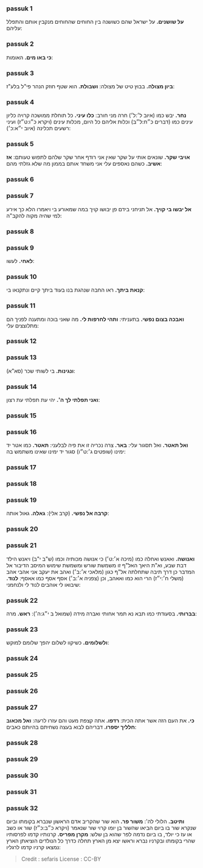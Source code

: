 
### passuk 1
<b>על שושנים.</b> על ישראל שהם כשושנה בין החוחים שהחוחים מנקבין אותם והתפלל עליהם:

### passuk 2
<b>כי באו מים.</b> האומות:

### passuk 3
<b>ביון מצולה.</b> בבוץ טיט של מצולה:
<b>ושבולת.</b> הוא שטף חוזק הנהר פי"ל בלע"ז:

### passuk 4
<b>נחר.</b> יבש כמו (איוב ל׳:ל׳) חרה מני חורב:
<b>כלו עיני.</b> כל תוחלת ממושכה קרויה כליון עינים כמו (דברים כ״ח:ל״ב) וכלות אליהם כל היום, מכלות עינים (ויקרא כ״ו:ט״ז) ועיני רשעים תכלינה (איוב י״א:כ׳):

### passuk 5
<b>אויבי שקר.</b> שונאים אותי על שקר שאין אני רודף אחר שקר שלהם לתפוש טעותם:
<b>אז אשיב.</b> כשהם נאספים עלי אני משחד אותם בממון מה שלא גזלתי מהם:

### passuk 6

### passuk 7
<b>אל יבשו בי קויך.</b> אל תניחני בידם פן יבושו קויך במה שמאורע בי ויאמרו הלא כך אירע למי שהיה מקוה להקב"ה:

### passuk 8

### passuk 9
<b>לאחי.</b> לעשו:

### passuk 10
<b>קנאת ביתך.</b> ראו החבה שנהגת בנו בעוד ביתך קיים ונתקנאו בי:

### passuk 11
<b>ואבכה בצום נפשי.</b> בתעניתי:
<b>ותהי לחרפות לי.</b> מה שאני בוכה ומתענה לפניך הם מתלוצצים עלי:

### passuk 12

### passuk 13
<b>ונגינות.</b> בי לשותי שכר (סא"א):

### passuk 14
<b>ואני תפלתי לך ה'.</b> יהי עת תפלתי עת רצון:

### passuk 15

### passuk 16
<b>ואל תאטר.</b> ואל תסגור עלי:
<b>באר.</b> צרה נכריה זו את פיה לבלעני:
<b>תאטר.</b> כמו אטר יד ימינו (שופטים ג׳:ט״ו) סגור יד ימינו שאינו משתמש בה:

### passuk 17

### passuk 18

### passuk 19
<b>קרבה אל נפשי.</b> (קרב אלי):
<b>גאלה.</b> גאול אותה:

### passuk 20

### passuk 21
<b>ואנושה.</b> ואאנש ואחלה כמו (מיכה א׳:ט׳) כי אנושה מכותיה וכמו (ש"ב י"ב) ויאנש הילד דבת שבע, וא"ת היאך האל"ף זו משמשת שורש ומשמשת שימוש המיסב הדיבור אל המדבר כן דרך תיבה שתחלתה אל"ף כגון (מלאכי א׳:ב׳) ואהב את יעקב אני אהבי אהב (משלי ח׳:י״ז) הרי הוא כמו ואאהב, וכן (צפניה א׳:ב׳) אסף אסף כמו אאסף:
<b>לנוד.</b> שיבואו לי אוהבים לנוד לי ולנחמני:

### passuk 22
<b>בברותי.</b> בסעודתי כמו תבא נא תמר אחותי ואברה מידה (שמואל ב י״ג:ה׳):
<b>ראש.</b> מרה:

### passuk 23
<b>ולשלומים.</b> כשיקוו לשלום יהפך שלומם למוקש:

### passuk 24

### passuk 25

### passuk 26

### passuk 27
<b>כי.</b> את העם הזה אשר אתה הכית:
<b>רדפו.</b> אתה קצפת מעט והם עזרו לרעה:
<b>ואל מכאוב חלליך יספרו.</b> דבריהם לבוא בעצה נשחיתם בהיותם כאבים:

### passuk 28

### passuk 29

### passuk 30

### passuk 31

### passuk 32
<b>ותיטב.</b> הלולי לה':
<b>משור פר.</b> הוא שור שהקריב אדם הראשון שנברא בקומתו וביום שנקרא שור בו ביום הביאו שהשור בן יומו קרוי שור שנאמר (ויקרא כ״ב:כ״ז) שור או כשב או עז כי יולד, בו ביום נדמה לפר שהוא בן שלש:
<b>מקרן מפריס.</b> קרנותיו קדמו לפרסותיו שהרי בקומתו ובקרניו נברא וראשו יצא מן הארץ תחלה כדרך כל הנולדים הוציאתן הארץ נמצאו קרניו קדמו לרגליו:

>Credit : sefaris
>License : CC-BY